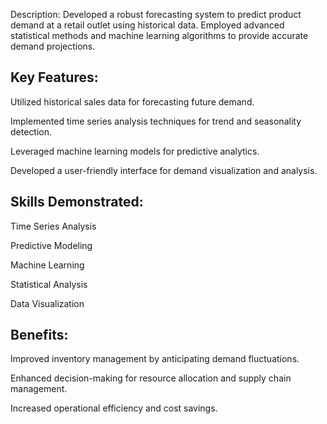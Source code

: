 
Description: Developed a robust forecasting system to predict product demand at a retail outlet using historical data. Employed advanced statistical methods and machine learning algorithms to provide accurate demand projections.

Key Features:
----------------------------------

Utilized historical sales data for forecasting future demand.

Implemented time series analysis techniques for trend and seasonality detection.

Leveraged machine learning models for predictive analytics.

Developed a user-friendly interface for demand visualization and analysis.

Skills Demonstrated:
-------------------------------------------------------

Time Series Analysis

Predictive Modeling

Machine Learning

Statistical Analysis

Data Visualization

Benefits:
------------------------------------------------

Improved inventory management by anticipating demand fluctuations.

Enhanced decision-making for resource allocation and supply chain management.

Increased operational efficiency and cost savings.
